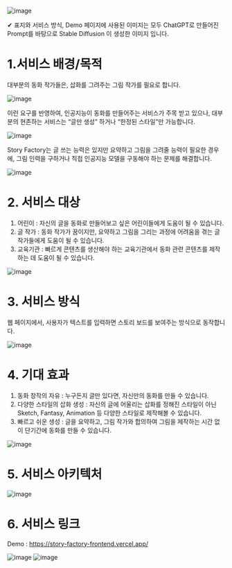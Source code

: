 
![image](https://user-images.githubusercontent.com/48753785/233917033-fe5860de-e99b-422e-8469-9201eefe6168.png)

✔ 표지와 서비스 방식, Demo 페이지에 사용된 이미지는 모두 ChatGPT로 만들어진 Prompt를 바탕으로 Stable Diffusion 이 생성한 이미지 입니다.

# 1.서비스 배경/목적

대부분의 동화 작가들은, 삽화를 그려주는 그림 작가를 필요로 합니다.

![image](https://user-images.githubusercontent.com/48753785/233917490-caf021a2-9a58-4d9a-80d9-075ca7b41e17.png)



이런 요구를 반영하여, 인공지능이 동화를 만들어주는 서비스가 주목 받고 있으나, 대부분의 현존하는 서비스는 “글만 생성” 하거나 “한정된 스타일”만 가능합니다.

![image](https://user-images.githubusercontent.com/48753785/233917514-83192109-139d-4a7d-aab5-1d7b30bb2cf0.png)



Story Factory는 글 쓰는 능력은 있지만 요약하고 그림을 그려줄 능력이 필요한 경우에, 그림 인력을 구하거나 직접 인공지능 모델을 구동해야 하는 문제를 해결합니다.

![image](https://user-images.githubusercontent.com/48753785/233917544-7b52ca49-3681-4bbe-b839-777b90d6feff.png)





# 2. 서비스 대상

1. 어린이 : 자신의 글을 동화로 만들어보고 싶은 어린이들에게 도움이 될 수 있습니다.
2. 글 작가 : 동화 작가가 꿈이지만, 요약하고 그림을 그리는 과정에 어려움을 겪는 글 작가들에게 도움이 될 수 있습니다.
3. 교육기관 : 빠르게 콘텐츠를 생산해야 하는 교육기관에서 동화 관련 콘텐츠를 제작하는 데 도움이 될 수 있습니다.

![image](https://user-images.githubusercontent.com/48753785/233917559-7a748bdf-79d1-4a91-8ce2-ea372416265d.png)





# 3. 서비스 방식

웹 페이지에서, 사용자가 텍스트를 입력하면 스토리 보드를 보여주는 방식으로 동작합니다.

![image](https://user-images.githubusercontent.com/48753785/233917581-ee543c7a-ca0e-498b-a419-141a7fa0b006.png)



# 4. 기대 효과

1. 동화 창작의 자유 : 누구든지 글만 있다면, 자신만의 동화를 만들 수 있습니다.
2. 다양한 스타일의 삽화 생성 : 자신의 글에 어울리는 삽화를 정해진 스타일이 아닌 Sketch, Fantasy, Animation 등 다양한 스타일로 제작해볼 수 있습니다.
3. 빠르고 쉬운 생성 : 글을 요약하고, 그림 작가와 합의하여 그림을 제작하는 시간 없이 단기간에 동화를 만들 수 있습니다.

![image](https://user-images.githubusercontent.com/48753785/233917599-ac0baa38-112b-435b-bda7-64a966817d4d.png)





# 5. 서비스 아키텍처

![image](https://user-images.githubusercontent.com/48753785/233917645-315b5424-39b9-43f5-b515-fd09602c3b8c.png)





# 6. 서비스 링크

Demo : https://story-factory-frontend.vercel.app/

![image](https://user-images.githubusercontent.com/48753785/233917658-41d474e1-b324-403b-b0e6-1766f421463d.png)
![image](https://user-images.githubusercontent.com/48753785/233917667-03fc5fda-cb02-413b-8832-0621b878d040.png)


